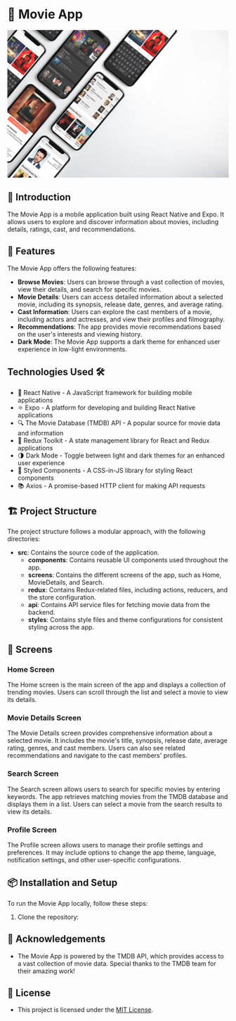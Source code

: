 # 🎥 Movie App

![photo_2023-05-21_13-02-54.jpg](assets%2Fimg%2Fphoto_2023-05-21_13-02-54.jpg)
## 📱 Introduction
The Movie App is a mobile application built using React Native and Expo. It allows users to explore and discover information about movies, including details, ratings, cast, and recommendations.

## 🚀 Features
The Movie App offers the following features:

- **Browse Movies**: Users can browse through a vast collection of movies, view their details, and search for specific movies.
- **Movie Details**: Users can access detailed information about a selected movie, including its synopsis, release date, genres, and average rating.
- **Cast Information**: Users can explore the cast members of a movie, including actors and actresses, and view their profiles and filmography.
- **Recommendations**: The app provides movie recommendations based on the user's interests and viewing history.
- **Dark Mode**: The Movie App supports a dark theme for enhanced user experience in low-light environments.

## Technologies Used 🛠️
- 📱 React Native - A JavaScript framework for building mobile applications
- ⚛️ Expo - A platform for developing and building React Native applications
- 🔍 The Movie Database (TMDB) API - A popular source for movie data and information
- 🧰 Redux Toolkit - A state management library for React and Redux applications
- 🌗 Dark Mode - Toggle between light and dark themes for an enhanced user experience
- 🎨 Styled Components - A CSS-in-JS library for styling React components
- 📚 Axios - A promise-based HTTP client for making API requests

## 🏗️ Project Structure
The project structure follows a modular approach, with the following directories:

- **src**: Contains the source code of the application.
    - **components**: Contains reusable UI components used throughout the app.
    - **screens**: Contains the different screens of the app, such as Home, MovieDetails, and Search.
    - **redux**: Contains Redux-related files, including actions, reducers, and the store configuration.
    - **api**: Contains API service files for fetching movie data from the backend.
    - **styles**: Contains style files and theme configurations for consistent styling across the app.
## 📱 Screens

### Home Screen
The Home screen is the main screen of the app and displays a collection of trending movies. Users can scroll through the list and select a movie to view its details.

### Movie Details Screen
The Movie Details screen provides comprehensive information about a selected movie. It includes the movie's title, synopsis, release date, average rating, genres, and cast members. Users can also see related recommendations and navigate to the cast members' profiles.

### Search Screen
The Search screen allows users to search for specific movies by entering keywords. The app retrieves matching movies from the TMDB database and displays them in a list. Users can select a movie from the search results to view its details.

### Profile Screen
The Profile screen allows users to manage their profile settings and preferences. It may include options to change the app theme, language, notification settings, and other user-specific configurations.

## 📦 Installation and Setup
To run the Movie App locally, follow these steps:

1. Clone the repository:

## 🌟 Acknowledgements
- The Movie App is powered by the TMDB API, which provides access to a vast collection of movie data. Special thanks to the TMDB team for their amazing work!

## 📄 License
- This project is licensed under the [MIT License](LICENSE).

